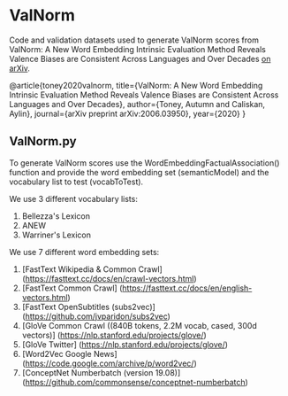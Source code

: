 # ValNorm
Code and validation datasets used to generate ValNorm scores from ValNorm: A New Word Embedding Intrinsic Evaluation Method Reveals Valence Biases are Consistent Across Languages and Over Decades [on arXiv](https://arxiv.org/abs/2006.03950). 

@article{toney2020valnorm,
  title={ValNorm: A New Word Embedding Intrinsic Evaluation Method Reveals Valence Biases are Consistent Across Languages and Over Decades},
  author={Toney, Autumn and Caliskan, Aylin},
  journal={arXiv preprint arXiv:2006.03950},
  year={2020}
}

## ValNorm.py 
To generate ValNorm scores use the WordEmbeddingFactualAssociation() function and provide the word embedding set (semanticModel) and the vocabulary list to test (vocabToTest). 

We use 3 different vocabulary lists:
1. Bellezza's Lexicon
2. ANEW
3. Warriner's Lexicon

We use 7 different word embedding sets:
1. [FastText Wikipedia & Common Crawl] (https://fasttext.cc/docs/en/crawl-vectors.html)
2. [FastText Common Crawl] (https://fasttext.cc/docs/en/english-vectors.html)
3. [FastText OpenSubtitles (subs2vec)] (https://github.com/jvparidon/subs2vec)
4. [GloVe Common Crawl ((840B tokens, 2.2M vocab, cased, 300d vectors)] (https://nlp.stanford.edu/projects/glove/)
5. [GloVe Twitter] (https://nlp.stanford.edu/projects/glove/)
6. [Word2Vec Google News] (https://code.google.com/archive/p/word2vec/)
7. [ConceptNet Numberbatch (version 19.08)] (https://github.com/commonsense/conceptnet-numberbatch) 

